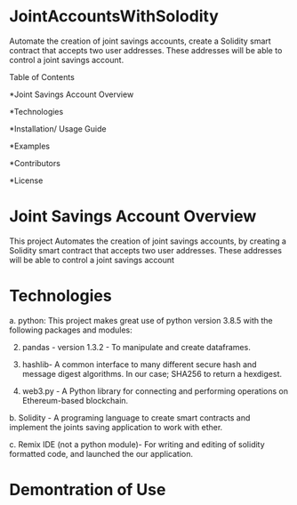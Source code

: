 # JointAccountsWithSolodity

Automate the creation of joint savings accounts, create a Solidity smart contract that accepts two user addresses.
These addresses will be able to control a joint savings account.

Table of Contents

*Joint Savings Account Overview

*Technologies

*Installation/ Usage Guide

*Examples

*Contributors

*License


# Joint Savings Account Overview

This project Automates the creation of joint savings accounts, by creating a Solidity smart contract that accepts two user addresses.
These addresses will be able to control a joint savings account

# Technologies 

a. python: This project makes great use of python version 3.8.5 with the following packages and modules:

2. pandas - version 1.3.2 - To manipulate and create dataframes.

3. hashlib-  A common interface to many different secure hash and message digest algorithms. In our case; SHA256 to return a hexdigest.

4. web3.py - A Python library for connecting and performing operations on Ethereum-based blockchain.


b. Solidity -  A programing language to create smart contracts and implement the joints saving application to work with ether.

c. Remix IDE (not a python module)- For writing and editing of solidity formatted code, and launched the our application.


# Demontration of Use